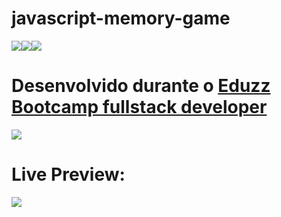 # javascript-memory-game
<img src = "https://img.shields.io/badge/JavaScript-323330?style=for-the-badge&logo=javascript&logoColor=F7DF1E"><img src = "https://img.shields.io/badge/HTML5-E34F26?style=for-the-badge&logo=html5&logoColor=white"><img src = "https://img.shields.io/badge/CSS3-1572B6?style=for-the-badge&logo=css3&logoColor=white">



# Desenvolvido durante o <a href = "https://web.digitalinnovation.one/track/eduzz-fullstack-developer">Eduzz Bootcamp fullstack developer</a>

<img src = "imagens/preview.gif">

# Live Preview: 
<a href = "https://vercel.com/nivandosoares/javascript-memory-game"><img src = "https://img.shields.io/badge/Vercel-000000?style=for-the-badge&logo=vercel&logoColor=white"></a>
